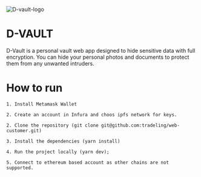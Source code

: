 ![D-vault-logo](https://user-images.githubusercontent.com/46336932/180594756-6be82fb2-77e2-4919-85df-ad76e09d5862.png)
# D-VAULT

D-Vault is a personal vault web app designed to hide sensitive data with full encryption. You can hide your personal photos and documents to protect them from any unwanted intruders.

# How to run 

    1. Install Metamask Wallet

    2. Create an account in Infura and choos ipfs network for keys.

    2. Clone the repository (git clone git@github.com:tradeling/web-customer.git)

    3. Install the dependencies (yarn install)

    4. Run the project locally (yarn dev);

    5. Connect to ethereum based account as other chains are not supported.
